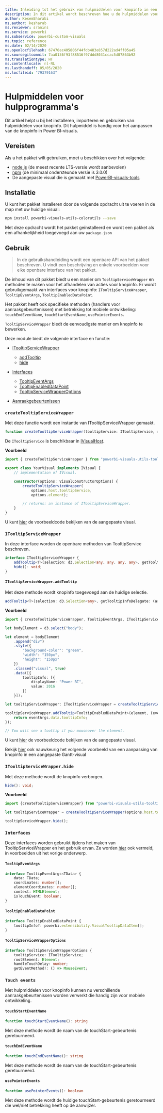 ```yaml
---
title: Inleiding tot het gebruik van hulpmiddelen voor knopinfo in een Power BI-visual
description: In dit artikel wordt beschreven hoe u de hulpmiddelen voor knopinfo kunt gebruiken om het aanpassen van knopinfo voor Power BI-visuals te vereenvoudigen
author: KesemSharabi
ms.author: kesharab
ms.reviewer: sranins
ms.service: powerbi
ms.subservice: powerbi-custom-visuals
ms.topic: reference
ms.date: 02/14/2020
ms.openlocfilehash: 67470ec405806f44fdb483e857d222ad4ff05a45
ms.sourcegitcommit: 7aa0136f93f88516f97ddd8031ccac5d07863b92
ms.translationtype: HT
ms.contentlocale: nl-NL
ms.lasthandoff: 05/05/2020
ms.locfileid: "79379163"
---
```

# <a name="tooltip-utils"></a>Hulpmiddelen voor hulpprogramma's
Dit artikel helpt u bij het installeren, importeren en gebruiken van hulpmiddelen voor knopinfo. Dit hulpmiddel is handig voor het aanpassen van de knopinfo in Power BI-visuals.

## <a name="requirements"></a>Vereisten
Als u het pakket wilt gebruiken, moet u beschikken over het volgende:
* [node.js](https://nodejs.org) (de meest recente LTS-versie wordt aanbevolen)
* [npm](https://www.npmjs.com/) (de minimaal ondersteunde versie is 3.0.0)
* De aangepaste visual die is gemaakt met [PowerBI-visuals-tools](https://www.npmjs.com/package/powerbi-visuals-tools)

## <a name="installation"></a>Installatie

U kunt het pakket installeren door de volgende opdracht uit te voeren in de map met uw huidige visual:

```bash
npm install powerbi-visuals-utils-colorutils --save
```
Met deze opdracht wordt het pakket geïnstalleerd en wordt een pakket als een afhankelijkheid toegevoegd aan uw ```package.json```

## <a name="usage"></a>Gebruik

> In de gebruikshandleiding wordt een openbare API van het pakket beschreven. U vindt een beschrijving en enkele voorbeelden voor elke openbare interface van het pakket.

De inhoud van dit pakket biedt u een manier om `TooltipServiceWrapper` en methoden te maken voor het afhandelen van acties voor knopinfo. Er wordt gebruikgemaakt van interfaces voor knopinfo: `ITooltipServiceWrapper`, `TooltipEventArgs`, `TooltipEnabledDataPoint`. 

Het pakket heeft ook specifieke methoden (handlers voor aanraakgebeurtenissen) met betrekking tot mobiele ontwikkeling: `touchEndEventName`, `touchStartEventName`, `usePointerEvents`.

`TooltipServiceWrapper` biedt de eenvoudigste manier om knopinfo te bewerken.

Deze module biedt de volgende interface en functie:
* [ITooltipServiceWrapper](#itooltipservicewrapper)
  * [addTooltip](#itooltipservicewrapperaddtooltip)
  * [hide](#itooltipservicewrapperhide)

* [Interfaces](#interfaces)
  * [TooltipEventArgs](#tooltipeventargs)
  * [TooltipEnabledDataPoint](#tooltipenableddatapoint)
  * [TooltipServiceWrapperOptions](#tooltipservicewrapperoptions)
* [Aanraakgebeurtenissen](#touch-events)

### `createTooltipServiceWrapper`
Met deze functie wordt een instantie van ITooltipServiceWrapper gemaakt.

```typescript
function createTooltipServiceWrapper(tooltipService: ITooltipService, rootElement: Element, handleTouchDelay?: number,  getEventMethod?: () => MouseEvent): ITooltipServiceWrapper;
```

De ```ITooltipService``` is beschikbaar in [IVisualHost](https://github.com/microsoft/PowerBI-visuals-tools/blob/master/templates/visuals/.api/v2.6.0/PowerBI-visuals.d.ts#L1335).

**Voorbeeld**

```typescript
import { createTooltipServiceWrapper } from "powerbi-visuals-utils-tooltiputils";

export class YourVisual implements IVisual {
    // implementation of IVisual.

    constructor(options: VisualConstructorOptions) {
        createTooltipServiceWrapper(
            options.host.tooltipService,
            options.element);

        // returns: an instance of ITooltipServiceWrapper.
    }
}
```

U kunt [hier](https://github.com/microsoft/powerbi-visuals-gantt/blob/master/src/gantt.ts#L391) de voorbeeldcode bekijken van de aangepaste visual.

### `ITooltipServiceWrapper`
In deze interface worden de openbare methoden van TooltipService beschreven.

```typescript
interface ITooltipServiceWrapper {
    addTooltip<T>(selection: d3.Selection<any, any, any, any>, getTooltipInfoDelegate: (args: TooltipEventArgs<T>) => powerbi.extensibility.VisualTooltipDataItem[], getDataPointIdentity?: (args: TooltipEventArgs<T>) => powerbi.visuals.ISelectionId, reloadTooltipDataOnMouseMove?: boolean): void;
    hide(): void;
}
```

#### `ITooltipServiceWrapper.addTooltip`

Met deze methode wordt knopinfo toegevoegd aan de huidige selectie.

```typescript
addTooltip<T>(selection: d3.Selection<any>, getTooltipInfoDelegate: (args: TooltipEventArgs<T>) => VisualTooltipDataItem[], getDataPointIdentity?: (args: TooltipEventArgs<T>) => ISelectionId, reloadTooltipDataOnMouseMove?: boolean): void;
```

**Voorbeeld**

```typescript
import { createTooltipServiceWrapper, TooltipEventArgs, ITooltipServiceWrapper, TooltipEnabledDataPoint } from "powerbi-visuals-utils-tooltiputils";

let bodyElement = d3.select("body");

let element = bodyElement
    .append("div")
    .style({
        "background-color": "green",
        "width": "150px",
        "height": "150px"
    })
    .classed("visual", true)
    .data([{
        tooltipInfo: [{
            displayName: "Power BI",
            value: 2016
        }]
    }]);

let tooltipServiceWrapper: ITooltipServiceWrapper = createTooltipServiceWrapper(tooltipService, bodyElement.get(0)); // tooltipService is from the IVisualHost.

tooltipServiceWrapper.addTooltip<TooltipEnabledDataPoint>(element, (eventArgs: TooltipEventArgs<TooltipEnabledDataPoint>) => {
    return eventArgs.data.tooltipInfo;
});

// You will see a tooltip if you mouseover the element.
```

U kunt [hier](https://github.com/microsoft/powerbi-visuals-gantt/blob/master/src/gantt.ts#L2931) de voorbeeldcode bekijken van de aangepaste visual.

Bekijk [hier](https://github.com/microsoft/powerbi-visuals-gantt/blob/master/src/gantt.ts#L573-L648) ook nauwkeurig het volgende voorbeeld van een aanpassing van knopinfo in een aangepaste Gantt-visual

### `ITooltipServiceWrapper.hide`

Met deze methode wordt de knopinfo verborgen.

```typescript
hide(): void;
```

**Voorbeeld**

```typescript
import {createTooltipServiceWrapper} from "powerbi-visuals-utils-tooltiputils";

let tooltipServiceWrapper = createTooltipServiceWrapper(options.host.tooltipService, options.element); // options are from the VisualConstructorOptions.

tooltipServiceWrapper.hide();
```
### `Interfaces`
Deze interfaces worden gebruikt tijdens het maken van TooltipServiceWrapper en het gebruik ervan. Ze worden [hier](#itooltipservicewrapperaddtooltip) ook vermeld, in voorbeelden uit het vorige onderwerp.

#### `TooltipEventArgs`
```typescript
interface TooltipEventArgs<TData> {
    data: TData;
    coordinates: number[];
    elementCoordinates: number[];
    context: HTMLElement;
    isTouchEvent: boolean;
}
```

#### `TooltipEnabledDataPoint`
```typescript
interface TooltipEnabledDataPoint {
    tooltipInfo?: powerbi.extensibility.VisualTooltipDataItem[];
}
```

#### `TooltipServiceWrapperOptions`
```typescript
interface TooltipServiceWrapperOptions {
    tooltipService: ITooltipService;
    rootElement: Element;
    handleTouchDelay: number;
    getEventMethod?: () => MouseEvent;
```

### `Touch events`

Met hulpmiddelen voor knopinfo kunnen nu verschillende aanraakgebeurtenissen worden verwerkt die handig zijn voor mobiele ontwikkeling.

#### `touchStartEventName`
```typescript
function touchStartEventName(): string
```
Met deze methode wordt de naam van de touchStart-gebeurtenis geretourneerd.

#### `touchEndEventName`
```typescript
function touchEndEventName(): string
```
Met deze methode wordt de naam van de touchStart-gebeurtenis geretourneerd.

#### `usePointerEvents`
```typescript
function usePointerEvents(): boolean
```
Met deze methode wordt de huidige touchStart-gebeurtenis geretourneerd die wel/niet betrekking heeft op de aanwijzer.
